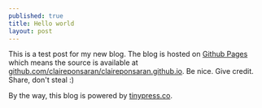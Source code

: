 ```yaml
---
published: true
title: Hello world
layout: post
---
```

This is a test post for my new blog. The blog is hosted on [Github Pages](http://pages.github.com/) which means the source is available at [github.com/claireponsaran/claireponsaran.github.io](http://github.com/claireponsaran/claireponsaran.github.io). Be nice. Give credit. Share, don't steal :)

By the way, this blog is powered by [tinypress.co](https://tinypress.co).